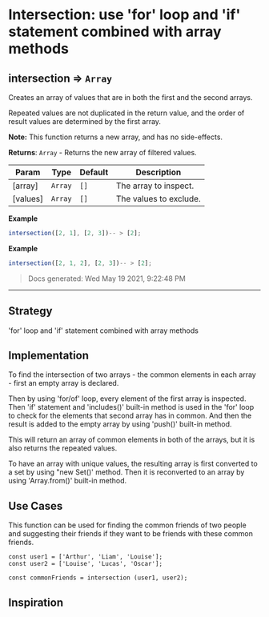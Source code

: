 # Intersection: use 'for' loop and 'if' statement combined with array methods


<!-- BEGIN DOCS -->

<a name="intersection"></a>

## intersection ⇒ <code>Array</code>

Creates an array of values that are in both the first and the second arrays.

Repeated values are not duplicated in the return value,
and the order of result values are determined by the first array.

**Note:** This function returns a new array, and has no side-effects.

**Returns**: <code>Array</code> - Returns the new array of filtered values.

| Param    | Type               | Default         | Description            |
| -------- | ------------------ | --------------- | ---------------------- |
| [array]  | <code>Array</code> | <code>[]</code> | The array to inspect.  |
| [values] | <code>Array</code> | <code>[]</code> | The values to exclude. |

**Example**

```js
intersection([2, 1], [2, 3])-- > [2];
```

**Example**

```js
intersection([2, 1, 2], [2, 3])-- > [2];
```

> Docs generated: Wed May 19 2021, 9:22:48 PM

<!-- END DOCS -->

---

## Strategy

'for' loop and 'if' statement combined with array methods

## Implementation

To find the intersection of two arrays - the common elements in each array - first an empty array is declared.

Then by using 'for/of' loop, every element of the first array is inspected. Then 'if' statement and 'includes()' built-in method is used in the 'for' loop to check for the elements that second array has in common. And then the result is added to the empty array by using 'push()' built-in method.

This will return an array of common elements in both of the arrays, but it is also returns the repeated values.

To have an array with unique values, the resulting array is first converted to a set by using "new Set()' method. Then it is reconverted to an array by using 'Array.from()' built-in method.

## Use Cases

This function can be used for finding the common friends of two people and suggesting their friends if they want to be friends with these common friends.

```JS
const user1 = ['Arthur', 'Liam', 'Louise'];
const user2 = ['Louise', 'Lucas', 'Oscar'];

const commonFriends = intersection (user1, user2);
```

## Inspiration


